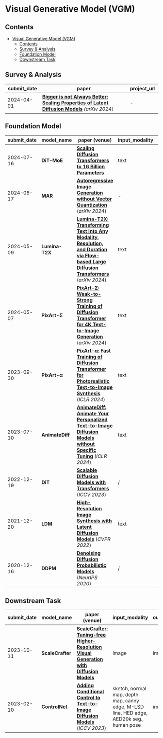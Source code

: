 # Visual Generative Model (VGM)

## Contents
- [Visual Generative Model (VGM)](#visual-generative-model-vgm)
  - [Contents](#contents)
  - [Survey \& Analysis](#survey--analysis)
  - [Foundation Model](#foundation-model)
  - [Downstream Task](#downstream-task)

## Survey & Analysis

| submit_date | paper | project_url |
| --- | --- | --- |
| 2024-04-01 | [**Bigger is not Always Better: Scaling Properties of Latent Diffusion Models**](https://arxiv.org/abs/2404.01367) *(arXiv 2024)* | - |


## Foundation Model

| submit_date | model_name | paper (venue) | input_modality | output_modality | project_url |
| --- | --- | --- | --- | --- | --- |
| 2024-07-16 | **DiT-MoE** | [**Scaling Diffusion Transformers to 16 Billion Parameters**](https://arxiv.org/pdf/2407.11633) | text | image | ![Star](https://img.shields.io/github/stars/feizc/DiT-MoE.svg?style=social&label=Star) |
| 2024-06-17 | **MAR** | [**Autoregressive Image Generation without Vector Quantization**](https://arxiv.org/pdf/2406.11838) (*arXiv 2024*) | - | image | ![Star](https://img.shields.io/github/stars/LTH14/mar.svg?style=social&label=Star) | 
| 2024-05-09 | **Lumina-T2X** | [**Lumina-T2X: Transforming Text into Any Modality, Resolution, and Duration via Flow-based Large Diffusion Transformers**](https://arxiv.org/pdf/2405.05945) (*arXiv 2024*) | text | image, video, 3D, audio | ![Star](https://img.shields.io/github/stars/Alpha-VLLM/Lumina-T2X.svg?style=social&label=Star) |
| 2024-05-07 | **PixArt-Σ** | [**PixArt-Σ: Weak-to-Strong Training of Diffusion Transformer for 4K Text-to-Image Generation**](https://arxiv.org/pdf/2403.04692) (*arXiv 2024*) | text | image | ![Star](https://img.shields.io/github/stars/PixArt-alpha/PixArt-sigma.svg?style=social&label=Star) |
| 2023-09-30 | **PixArt-α** | [**PixArt-α: Fast Training of Diffusion Transformer for Photorealistic Text-to-Image Synthesis**](https://arxiv.org/pdf/2310.00426) (*ICLR 2024*) | text | image | ![Star](https://img.shields.io/github/stars/PixArt-alpha/PixArt-alpha.svg?style=social&label=Star) |
| 2023-07-10 | **AnimateDiff** | [**AnimateDiff: Animate Your Personalized Text-to-Image Diffusion Models without Specific Tuning**](https://arxiv.org/pdf/2307.04725) (*ICLR 2024*) | text | video |  ![Star](https://img.shields.io/github/stars/guoyww/AnimateDiff.svg?style=social&label=Star) |
| 2022-12-19 | **DiT** | [**Scalable Diffusion Models with Transformers**](https://arxiv.org/pdf/2212.09748) (*ICCV 2023*) | / | image | ![Star](https://img.shields.io/github/stars/facebookresearch/DiT.svg?style=social&label=Star) |
| 2021-12-20 | **LDM** | [**High-Resolution Image Synthesis with Latent Diffusion Models**](https://arxiv.org/pdf/2112.10752) (*CVPR 2022*) | text | image | ![Star](https://img.shields.io/github/stars/CompVis/latent-diffusion.svg?style=social&label=Star) |
| 2020-12-16 | **DDPM** | [**Denoising Diffusion Probabilistic Models**](https://arxiv.org/abs/2006.11239) (*NeurIPS 2020*)| / | image | ![Star](https://img.shields.io/github/stars/hojonathanho/diffusion.svg?style=social&label=Star) |

## Downstream Task

| submit_date | model_name | paper (venue) | input_modality | output_modality | task | project_url |
| --- | --- | --- | --- | --- | --- | --- |
| 2023-10-11 | **ScaleCrafter** | [**ScaleCrafter: Tuning-free Higher-Resolution Visual Generation with Diffusion Models**](https://arxiv.org/pdf/2310.07702) | image | image | high resolution | ![Star](https://img.shields.io/github/stars/YingqingHe/ScaleCrafter.svg?style=social&label=Star) |
| 2023-02-10 | **ControlNet** | [**Adding Conditional Control to Text-to-Image Diffusion Models**](https://arxiv.org/pdf/2302.05543) (*ICCV 2023*)| sketch, normal map, depth map, canny edge, M-LSD line, HED edge, AED20k seg., human pose | image | controllable generation | ![Star](https://img.shields.io/github/stars/lllyasviel/ControlNet.svg?style=social&label=Star) |
